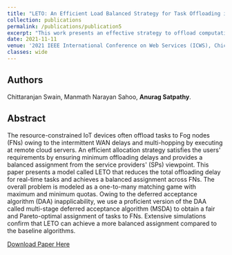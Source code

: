 ```yaml
---
title: "LETO: An Efficient Load Balanced Strategy for Task Offloading in IoT-Fog Systems"
collection: publications
permalink: /publications/publication5
excerpt: "This work presents an effective strategy to offload computations of resource-constrained IoT devices to nearby fog nodes (FNs) to reduce the total offloading delay and achieve a balanced assignment across FNs using a matching game with minimum quotas."
date: 2021-11-11
venue: '2021 IEEE International Conference on Web Services (ICWS), Chicago, IL, USA'
classes: wide
---
```

## Authors
 Chittaranjan Swain, Manmath Narayan Sahoo, **Anurag Satpathy**.

## Abstract
The resource-constrained IoT devices often offload tasks to Fog nodes (FNs) owing to the intermittent WAN delays and multi-hopping by executing at remote cloud servers. An efficient allocation strategy satisfies the users' requirements by ensuring minimum offloading delays and provides a balanced assignment from the service providers' (SPs) viewpoint. This paper presents a model called LETO that reduces the total offloading delay for real-time tasks and achieves a balanced assignment across FNs. The overall problem is modeled as a one-to-many matching game with maximum and minimum quotas. Owing to the deferred acceptance algorithm (DAA) inapplicability, we use a proficient version of the DAA called multi-stage deferred acceptance algorithm (MSDA) to obtain a fair and Pareto-optimal assignment of tasks to FNs. Extensive simulations confirm that LETO can achieve a more balanced assignment compared to the baseline algorithms.

[Download Paper Here](https://ieeexplore.ieee.org/abstract/document/9590239)
